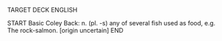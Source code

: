 TARGET DECK
ENGLISH

START
Basic
Coley
Back: n. (pl. -s) any of several fish used as food, e.g. The rock-salmon. [origin uncertain]
END
